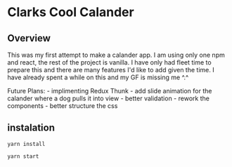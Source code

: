 # Clarks Cool Calander

## Overview

This was my first attempt to make a calander app. I am using only one npm and react, the rest of the project is vanilla. I have only had fleet time to prepare this and there are many features I'd like to add given the time. I have already spent a while on this and my GF is missing me ^.^

Future Plans:
    - implimenting Redux Thunk
    - add slide animation for the calander where a dog pulls it into view
    - better validation
    - rework the components
    - better structure the css

## instalation

    yarn install
    
    yarn start
